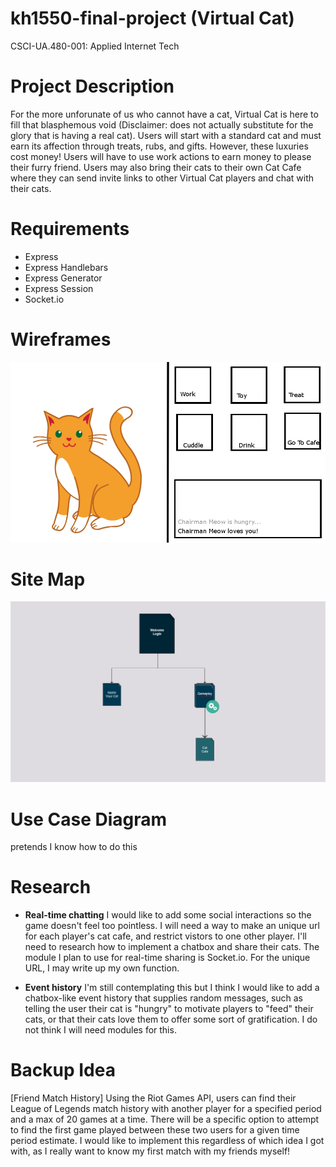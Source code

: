 # kh1550-final-project (Virtual Cat)
CSCI-UA.480-001: Applied Internet Tech

# Project Description

For the more unforunate of us who cannot have a cat, Virtual Cat is here to fill that blasphemous void (Disclaimer: does not actually substitute for the glory that is having a real cat). Users will start with a standard cat and must earn its affection through treats, rubs, and gifts. However, these luxuries cost money! Users will have to use work actions to earn money to please their furry friend. Users may also bring their cats to their own Cat Cafe where they can send invite links to other Virtual Cat players and chat with their cats.

# Requirements
* Express
* Express Handlebars
* Express Generator
* Express Session
* Socket.io
 
# Wireframes
![wireframe](/documentation/wireframe.png)

# Site Map
![sitemap](/documentation/sitemap.png)

# Use Case Diagram
pretends I know how to do this

# Research
* **Real-time chatting** I would like to add some social interactions so the game doesn't feel too pointless. I will need a way to make an unique url for each player's cat cafe, and restrict vistors to one other player. I'll need to research how to implement a chatbox and share their cats. The module I plan to use for real-time sharing is Socket.io. For the unique URL, I may write up my own function.

* **Event history** I'm still contemplating this but I think I would like to add a chatbox-like event history that supplies random messages, such as telling the user their cat is "hungry" to motivate players to "feed" their cats, or that their cats love them to offer some sort of gratification. I do not think I will need modules for this.

# Backup Idea

[Friend Match History] Using the Riot Games API, users can find their League of Legends match history with another player for a specified period and a max of 20 games at a time. There will be a specific option to attempt to find the first game played between these two users for a given time period estimate. I would like to implement this regardless of which idea I got with, as I really want to know my first match with my friends myself!

